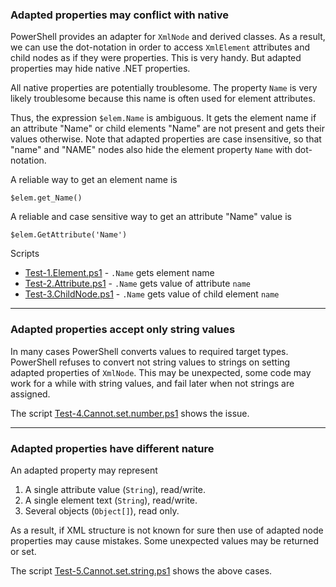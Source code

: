 
### Adapted properties may conflict with native

PowerShell provides an adapter for `XmlNode` and derived classes. As a result,
we can use the dot-notation in order to access `XmlElement` attributes and
child nodes as if they were properties. This is very handy. But adapted
properties may hide native .NET properties.

All native properties are potentially troublesome. The property `Name` is very
likely troublesome because this name is often used for element attributes.

Thus, the expression `$elem.Name` is ambiguous. It gets the element name if an
attribute "Name" or child elements "Name" are not present and gets their values
otherwise. Note that adapted properties are case insensitive, so that "name"
and "NAME" nodes also hide the element property `Name` with dot-notation.

A reliable way to get an element name is

    $elem.get_Name()

A reliable and case sensitive way to get an attribute "Name" value is

    $elem.GetAttribute('Name')

Scripts

- [Test-1.Element.ps1](Test-1.Element.ps1) - `.Name` gets element name
- [Test-2.Attribute.ps1](Test-2.Attribute.ps1) - `.Name` gets value of attribute `name`
- [Test-3.ChildNode.ps1](Test-3.ChildNode.ps1) - `.Name` gets value of child element `name`

***
### Adapted properties accept only string values

In many cases PowerShell converts values to required target types. PowerShell
refuses to convert not string values to strings on setting adapted properties
of `XmlNode`. This may be unexpected, some code may work for a while with
string values, and fail later when not strings are assigned.

The script [Test-4.Cannot.set.number.ps1](Test-4.Cannot.set.number.ps1) shows the issue.

***
### Adapted properties have different nature

An adapted property may represent

1. A single attribute value (`String`), read/write.
1. A single element text (`String`), read/write.
1. Several objects (`Object[]`), read only.

As a result, if XML structure is not known for sure then use of adapted node
properties may cause mistakes. Some unexpected values may be returned or set.

The script [Test-5.Cannot.set.string.ps1](Test-5.Cannot.set.string.ps1) shows the above cases.
